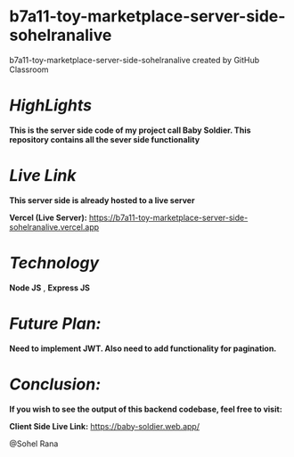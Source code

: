 # b7a11-toy-marketplace-server-side-sohelranalive
b7a11-toy-marketplace-server-side-sohelranalive created by GitHub Classroom

# _HighLights_
**This is the server side code of my project call Baby Soldier. This repository contains all the sever side functionality**


# _Live Link_
**This server side is already hosted to a live server**

**Vercel (Live Server):** https://b7a11-toy-marketplace-server-side-sohelranalive.vercel.app


# _Technology_
**Node JS** , **Express JS**


# _Future Plan:_
**Need to implement JWT. Also need to add functionality for pagination.** 


# _Conclusion:_ 
**If you wish to see the output of this backend codebase, feel free to visit:**

**Client Side Live Link:** https://baby-soldier.web.app/






@Sohel Rana